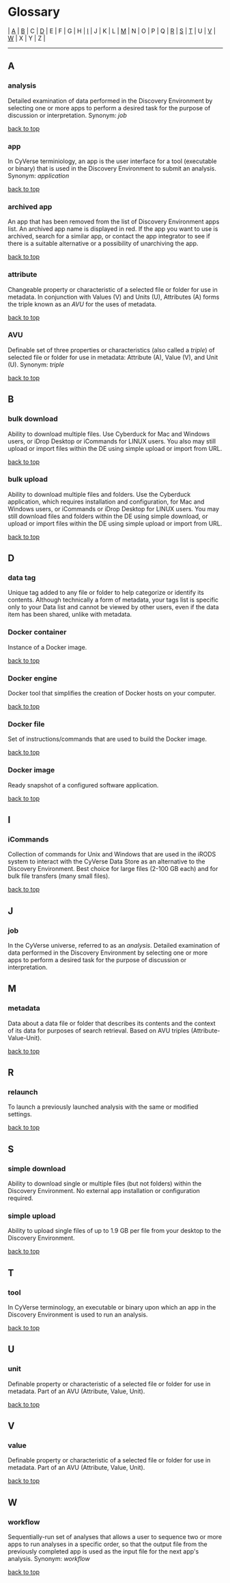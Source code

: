 # Glossary
<a name="top">

| [A](#A) | [B](#B) | C | [D](#D) | E | F | G | H | [I](#I) | J | K | L | [M](#M) | N | O | P | Q | [R](#R) | [S](#S) | [T](#T) | U | [V](#V) | [W](#W) | X | Y | Z |
___
<a name="A"></a>
## A

### analysis

Detailed examination of data performed in the Discovery Environment by selecting one or more apps to perform a desired task for the purpose of discussion or interpretation. Synonym: _job_

[back to top](#top)

### app

In CyVerse terminiology, an app is the user interface for a tool (executable or binary) that is used in the Discovery Environment to submit an analysis. Synonym: _application_

[back to top](#top)

### archived app

An app that has been removed from the list of Discovery Environment apps list. An archived app name is displayed in red. If the app you want to use is archived, search for a similar app, or contact the app integrator to see if there is a suitable alternative or a possibility of unarchiving the app.

[back to top](#top)

### attribute

Changeable property or characteristic of a selected file or folder for use in metadata. In conjunction with Values (V) and Units (U), Attributes (A) forms the triple known as an _AVU_ for the uses of metadata.

[back to top](#top)

### AVU

Definable set of three properties or characteristics (also called a _triple_) of selected file or folder for use in metadata: Attribute (A), Value (V), and Unit (U). Synonym: _triple_

[back to top](#top)

<a name="B"></a>
## B

### bulk download

Ability to download multiple files. Use Cyberduck for Mac and Windows users, or iDrop Desktop or iCommands for LINUX users. You also may still upload or import files within the DE using simple upload or import from URL.

[back to top](#top)

### bulk upload

Ability to download multiple files and folders. Use the Cyberduck application, which requires installation and configuration, for Mac and Windows users, or iCommands or iDrop Desktop for LINUX users. You may still download files and folders within the DE using simple download, or upload or import files within the DE using simple upload or import from URL.

[back to top](#top)

<a name="D"></a>
## D

### data tag

Unique tag added to any file or folder to help categorize or identify its contents. Although technically a form of metadata, your tags list is specific only to your Data list and cannot be viewed by other users, even if the data item has been shared, unlike with metadata.

### Docker container

Instance of a Docker image.

[back to top](#top)

### Docker engine

Docker tool that simplifies the creation of Docker hosts on your computer.

[back to top](#top)

### Docker file

Set of instructions/commands that are used to build the Docker image.

[back to top](#top)

### Docker image

Ready snapshot of a configured software application.

[back to top](#top)

<a name="I"></a>
## I

### iCommands

Collection of commands for Unix and Windows that are used in the iRODS system to interact with the CyVerse Data Store as an alternative to the Discovery Environment. Best choice for large files (2-100 GB each) and for bulk file transfers (many small files).

[back to top](#top)

## J

### job
In the CyVerse universe, referred to as an _analysis_. Detailed examination of data performed in the Discovery Environment by selecting one or more apps to perform a desired task for the purpose of discussion or interpretation.

<a name="M"></a>
## M 

### metadata

Data about a data file or folder that describes its contents and the context of its data for purposes of search retrieval. Based on AVU triples (Attribute-Value-Unit).

[back to top](#top)

<a name="R"></a>
## R

### relaunch

To launch a previously launched analysis with the same or modified settings.

[back to top](#top)

<a name="S"></a>
## S

### simple download

Ability to download single or multiple files (but not folders) within the Discovery Environment. No external app installation or configuration required.

### simple upload

Ability to upload single files of up to 1.9 GB per file from your desktop to the Discovery Environment. 

[back to top](#top)

<a name="T"></a>
## T

### tool

In CyVerse terminology, an executable or binary upon which an app in the Discovery Environment is used to run an analysis.

[back to top](#top)

<a name="U"></a>
## U

### unit

Definable property or characteristic of a selected file or folder for use in metadata. Part of an AVU (Attribute, Value, Unit).

[back to top](#top)

<a name="V"></a>
## V

### value

Definable property or characteristic of a selected file or folder for use in metadata. Part of an AVU (Attribute, Value, Unit).

[back to top](#top)

<a name="W"></a>
## W

### workflow

Sequentially-run set of analyses that allows a user to sequence two or more apps to run analyses in a specific order, so that the output file from the previously completed app is used as the input file for the next app's analysis. Synonym: _workflow_

[back to top](#top)